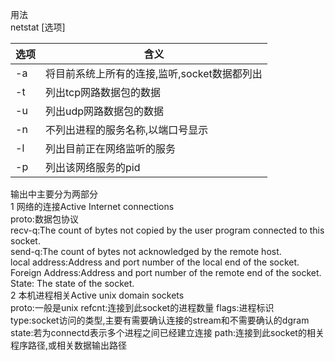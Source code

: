用法  
 netstat [选项]
 

选项 | 含义
---|---
-a | 将目前系统上所有的连接,监听,socket数据都列出
-t | 列出tcp网路数据包的数据
-u | 列出udp网路数据包的数据
-n | 不列出进程的服务名称,以端口号显示
-l | 列出目前正在网络监听的服务
-p | 列出该网络服务的pid


输出中主要分为两部分  
1 网络的连接Active Internet connections  
proto:数据包协议  
recv-q:The count of bytes not copied by the user program connected to this socket.  
send-q:The count of bytes not acknowledged by the remote host.  
local address:Address and port number of the local end of the socket.    
Foreign Address:Address and port number of the remote end of the socket.  
State: The state of the socket.  
2 本机进程相关Active unix domain sockets  
proto:一般是unix
refcnt:连接到此socket的进程数量
flags:进程标识  
type:socket访问的类型,主要有需要确认连接的stream和不需要确认的dgram  
state:若为connectd表示多个进程之间已经建立连接
path:连接到此socket的相关程序路径,或相关数据输出路径



